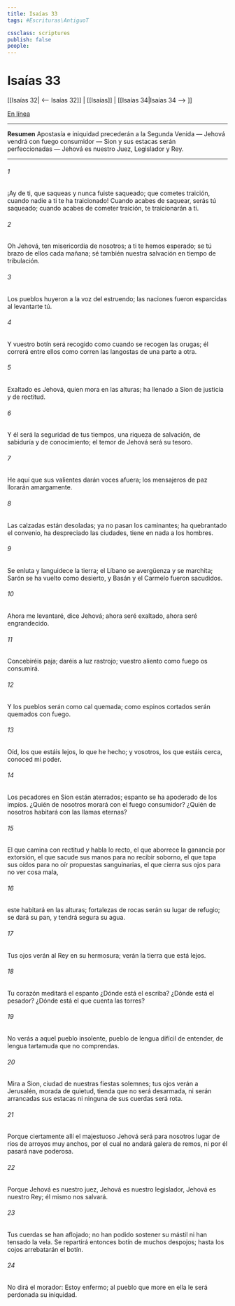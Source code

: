 ```yaml
---
title: Isaías 33
tags: #Escrituras\AntiguoT

cssclass: scriptures
publish: false
people:
---
```


# Isaías 33
[[Isaías 32| <-- Isaías 32]] | [[Isaías]] | [[Isaías 34|Isaías 34 --> ]]

[En línea](https://churchofjesuschrist.org/study/scriptures/ot/isa/33?lang=spa)

---
__Resumen__
Apostasía e iniquidad precederán a la Segunda Venida — Jehová vendrá con fuego consumidor — Sion y sus estacas serán perfeccionadas — Jehová es nuestro Juez, Legislador y Rey.

---
###### 1 
¡Ay de ti, que saqueas y nunca fuiste saqueado; que cometes traición, cuando nadie a ti te ha traicionado! Cuando acabes de saquear, serás tú saqueado;  cuando acabes de cometer traición, te traicionarán a ti.

###### 2 
Oh Jehová, ten misericordia de nosotros; a ti te hemos esperado; se tú brazo de ellos cada mañana; sé también nuestra salvación en tiempo de tribulación.

###### 3 
Los pueblos huyeron a la voz del estruendo; las naciones fueron esparcidas al levantarte tú.

###### 4 
Y vuestro botín será recogido como cuando se recogen las orugas; él correrá entre ellos como corren las langostas de una parte a otra.

###### 5 
Exaltado es Jehová, quien mora en las alturas; ha llenado a Sion de justicia y de rectitud.

###### 6 
Y él será la seguridad de tus tiempos, una riqueza de salvación, de sabiduría y de conocimiento; el temor de Jehová será su tesoro.

###### 7 
He aquí que sus valientes darán voces afuera; los mensajeros de paz llorarán amargamente.

###### 8 
Las calzadas están desoladas; ya no pasan los caminantes; ha quebrantado el convenio, ha despreciado las ciudades, tiene en nada a los hombres.

###### 9 
Se enluta y languidece la tierra; el Líbano se avergüenza y se marchita; Sarón se ha vuelto como desierto, y Basán y el Carmelo fueron sacudidos.

###### 10 
Ahora me levantaré, dice Jehová; ahora seré exaltado, ahora seré engrandecido.

###### 11 
Concebiréis paja; daréis a luz rastrojo; vuestro aliento como fuego os consumirá.

###### 12 
Y los pueblos serán como cal quemada; como espinos cortados serán quemados con fuego.

###### 13 
Oíd, los que estáis lejos, lo que he hecho; y vosotros, los que estáis cerca, conoced mi poder.

###### 14 
Los pecadores en Sion están aterrados; espanto se ha apoderado de los impíos. ¿Quién de nosotros morará con el fuego consumidor? ¿Quién de nosotros habitará con las llamas eternas?

###### 15 
El que camina con rectitud y habla lo recto, el que aborrece la ganancia por extorsión, el que sacude sus manos para no recibir soborno, el que tapa sus oídos para no oír propuestas sanguinarias, el que cierra sus ojos para no ver cosa mala,

###### 16 
este habitará en las alturas; fortalezas de rocas serán su lugar de refugio; se  dará su pan, y tendrá segura su agua.

###### 17 
Tus ojos verán al Rey en su hermosura; verán la tierra que está lejos.

###### 18 
Tu corazón meditará el espanto  ¿Dónde está el escriba? ¿Dónde está el pesador? ¿Dónde está el que cuenta las torres?

###### 19 
No verás a aquel pueblo insolente, pueblo de lengua difícil de entender, de lengua tartamuda que no comprendas.

###### 20 
Mira a Sion, ciudad de nuestras fiestas solemnes; tus ojos verán a Jerusalén, morada de quietud, tienda que no será desarmada, ni serán arrancadas sus estacas ni ninguna de sus cuerdas será rota.

###### 21 
Porque ciertamente allí el majestuoso Jehová será para nosotros lugar de ríos  de arroyos muy anchos, por el cual no andará galera de remos, ni por él pasará nave poderosa.

###### 22 
Porque Jehová es nuestro juez, Jehová es nuestro legislador, Jehová es nuestro Rey; él mismo nos salvará.

###### 23 
Tus cuerdas se han aflojado; no han podido sostener su mástil ni han tensado la vela. Se repartirá entonces botín de muchos despojos; hasta los cojos arrebatarán el botín.

###### 24 
No dirá el morador: Estoy enfermo; al pueblo que more en ella le será perdonada su iniquidad.

